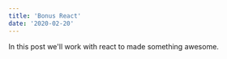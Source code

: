 ```yaml
---
title: 'Bonus React'
date: '2020-02-20'
---
```


In this post we'll work with react to made something awesome.
